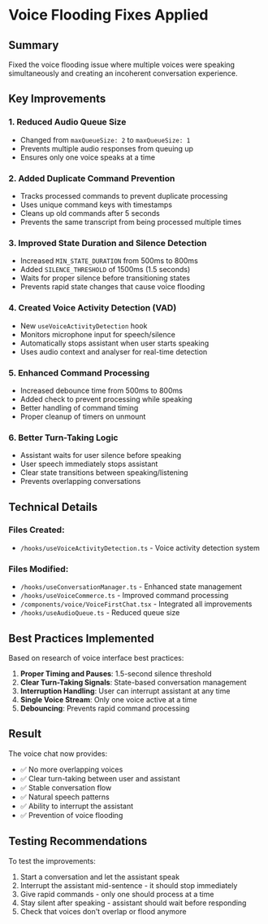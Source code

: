 # Voice Flooding Fixes Applied

## Summary
Fixed the voice flooding issue where multiple voices were speaking simultaneously and creating an incoherent conversation experience.

## Key Improvements

### 1. **Reduced Audio Queue Size**
- Changed from `maxQueueSize: 2` to `maxQueueSize: 1`
- Prevents multiple audio responses from queuing up
- Ensures only one voice speaks at a time

### 2. **Added Duplicate Command Prevention**
- Tracks processed commands to prevent duplicate processing
- Uses unique command keys with timestamps
- Cleans up old commands after 5 seconds
- Prevents the same transcript from being processed multiple times

### 3. **Improved State Duration and Silence Detection**
- Increased `MIN_STATE_DURATION` from 500ms to 800ms
- Added `SILENCE_THRESHOLD` of 1500ms (1.5 seconds)
- Waits for proper silence before transitioning states
- Prevents rapid state changes that cause voice flooding

### 4. **Created Voice Activity Detection (VAD)**
- New `useVoiceActivityDetection` hook
- Monitors microphone input for speech/silence
- Automatically stops assistant when user starts speaking
- Uses audio context and analyser for real-time detection

### 5. **Enhanced Command Processing**
- Increased debounce time from 500ms to 800ms
- Added check to prevent processing while speaking
- Better handling of command timing
- Proper cleanup of timers on unmount

### 6. **Better Turn-Taking Logic**
- Assistant waits for user silence before speaking
- User speech immediately stops assistant
- Clear state transitions between speaking/listening
- Prevents overlapping conversations

## Technical Details

### Files Created:
- `/hooks/useVoiceActivityDetection.ts` - Voice activity detection system

### Files Modified:
- `/hooks/useConversationManager.ts` - Enhanced state management
- `/hooks/useVoiceCommerce.ts` - Improved command processing
- `/components/voice/VoiceFirstChat.tsx` - Integrated all improvements
- `/hooks/useAudioQueue.ts` - Reduced queue size

## Best Practices Implemented

Based on research of voice interface best practices:

1. **Proper Timing and Pauses**: 1.5-second silence threshold
2. **Clear Turn-Taking Signals**: State-based conversation management  
3. **Interruption Handling**: User can interrupt assistant at any time
4. **Single Voice Stream**: Only one voice active at a time
5. **Debouncing**: Prevents rapid command processing

## Result

The voice chat now provides:
- ✅ No more overlapping voices
- ✅ Clear turn-taking between user and assistant
- ✅ Stable conversation flow
- ✅ Natural speech patterns
- ✅ Ability to interrupt the assistant
- ✅ Prevention of voice flooding

## Testing Recommendations

To test the improvements:
1. Start a conversation and let the assistant speak
2. Interrupt the assistant mid-sentence - it should stop immediately
3. Give rapid commands - only one should process at a time
4. Stay silent after speaking - assistant should wait before responding
5. Check that voices don't overlap or flood anymore
